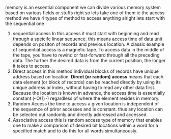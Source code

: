 memory is an essential component 
we can divide various memory system based on various fields or stuffs right so lets take one of them ie the access method we have 4 types of method to access anything alright lets start with the sequential one 
1. sequential access
   In this access it must start with beginning and read through a speicifc linear sequence. this means access time of data unit depends on positon of records and previous location.
   A classic example of sequential access is a magnetic tape. To access data in the middle of the tape, you have to rewind or fast-forward through all the preceding data. The further the desired data is from the current position, the longer it takes to access.
2. Direct access
   in this method individual blocks of records have unique address based on location. **Direct (or random) access** means that each data element (or block of records) can be reached directly by using its unique address or index, without having to read any other data first. Because the location is known in advance, the access time is essentially constant (‑ O(1) ‑) regardless of where the element resides in memory.
3. Random Access
   the time to access a given location is independent of the sequemce of priror accesses and is constant. thus any location can be selected out randomly and directly addressed and accessed. 
4. Associative access
   this is random access type of memory that enables one to make a comparison of desired bit locations within a word for a specified match and to do this for all words simultaneously.
